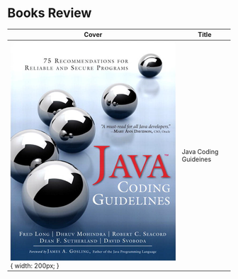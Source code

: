 # Books Review

| Cover | Title |
| --- | --- |
| ![Java Coding Guideines](/Java%20Coding%20Guideines.png){ width: 200px; } | Java Coding Guideines |
